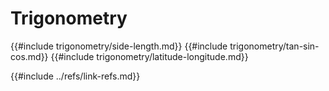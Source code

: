 # Trigonometry

{{#include trigonometry/side-length.md}}
{{#include trigonometry/tan-sin-cos.md}}
{{#include trigonometry/latitude-longitude.md}}

{{#include ../refs/link-refs.md}}
